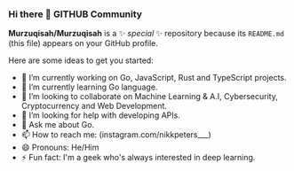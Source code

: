 ### Hi there 👋 GITHUB Community


**Murzuqisah/Murzuqisah** is a ✨ _special_ ✨ repository because its `README.md` (this file) appears on your GitHub profile.

Here are some ideas to get you started:

- 🔭 I’m currently working on Go, JavaScript, Rust and TypeScript projects.
- 🌱 I’m currently learning Go language.
- 👯 I’m looking to collaborate on Machine Learning & A.I, Cybersecurity, Cryptocurrency and Web Development.
- 🤔 I’m looking for help with developing APIs.
- 💬 Ask me about Go.
- 📫 How to reach me: <instagram>(instagram.com/nikkpeters___)
- 😄 Pronouns: He/Him
- ⚡ Fun fact: I'm a geek who's always interested in deep learning.

